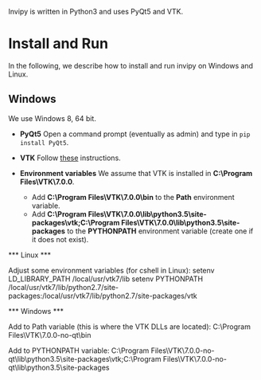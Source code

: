 Invipy is written in Python3 and uses PyQt5 and VTK.

# Install and Run

In the following, we describe how to install and run invipy on Windows and Linux.

## Windows

We use Windows 8, 64 bit.

* **PyQt5** Open a command prompt (eventually as admin) and type in `pip install PyQt5`.

* **VTK** Follow [these](doc/install_vtk_win.md) instructions.

* **Environment variables** We assume that VTK is installed in **C:\Program Files\VTK\7.0.0**.
  * Add **C:\Program Files\VTK\7.0.0\bin** to the **Path** environment variable.
  * Add **C:\Program Files\VTK\7.0.0\lib\python3.5\site-packages\vtk;C:\Program Files\VTK\7.0.0\lib\python3.5\site-packages** to the **PYTHONPATH** environment variable (create one if it does not exist).


*** Linux ***

Adjust some environment variables (for cshell in Linux):
setenv LD_LIBRARY_PATH /local/usr/vtk7/lib
setenv PYTHONPATH /local/usr/vtk7/lib/python2.7/site-packages:/local/usr/vtk7/lib/python2.7/site-packages/vtk


*** Windows ***

Add to Path variable (this is where the VTK DLLs are located):
C:\Program Files\VTK\7.0.0-no-qt\bin

Add to PYTHONPATH variable:
C:\Program Files\VTK\7.0.0-no-qt\lib\python3.5\site-packages\vtk;C:\Program Files\VTK\7.0.0-no-qt\lib\python3.5\site-packages
